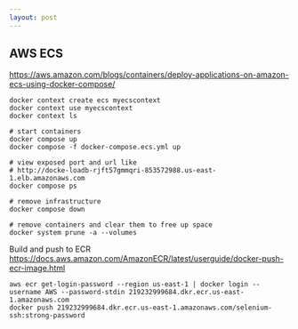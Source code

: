 ```yaml
---
layout: post
---
```


## AWS ECS

https://aws.amazon.com/blogs/containers/deploy-applications-on-amazon-ecs-using-docker-compose/
```
docker context create ecs myecscontext
docker context use myecscontext
docker context ls

# start containers
docker compose up
docker compose -f docker-compose.ecs.yml up

# view exposed port and url like
# http://docke-loadb-rjft57gmmqri-853572988.us-east-1.elb.amazonaws.com
docker compose ps

# remove infrastructure
docker compose down

# remove containers and clear them to free up space
docker system prune -a --volumes
```

Build and push to ECR
https://docs.aws.amazon.com/AmazonECR/latest/userguide/docker-push-ecr-image.html
```
aws ecr get-login-password --region us-east-1 | docker login --username AWS --password-stdin 219232999684.dkr.ecr.us-east-1.amazonaws.com
docker push 219232999684.dkr.ecr.us-east-1.amazonaws.com/selenium-ssh:strong-password 
```

